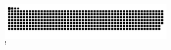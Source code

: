 ![github contribution grid snake animation](https://raw.githubusercontent.com/platane/platane/output/github-contribution-grid-snake-dark.svg#gh-dark-mode-only)!

